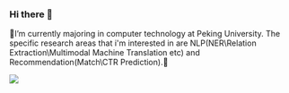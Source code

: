 ### Hi there 👋

<!--
**codewithzichao/codewithzichao** is a ✨ _special_ ✨ repository because its `README.md` (this file) appears on your GitHub profile.

-->
🥰I’m currently majoring in computer technology at Peking University. The specific research areas that i'm interested in are NLP(NER\Relation Extraction\Multimodal Machine Translation etc) and Recommendation(Match\CTR Prediction).🥳

 <a href="https://github.com/codewithzichao">

<img src="https://github-readme-stats.vercel.app/api?username=codewithzichao&show_icons=true&hide=contribs,issues" />

</a>
